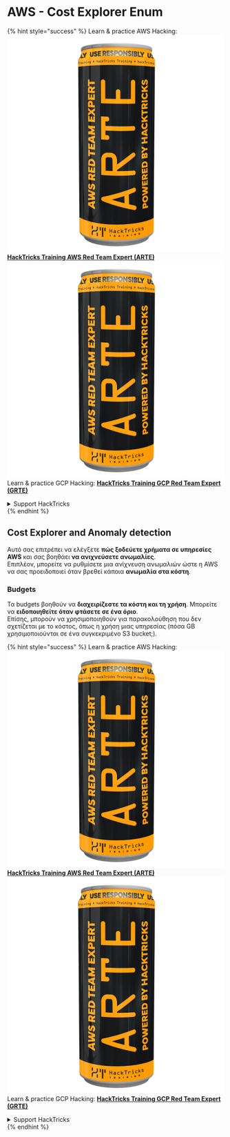 # AWS - Cost Explorer Enum

{% hint style="success" %}
Learn & practice AWS Hacking:<img src="../../../../.gitbook/assets/image (1) (1) (1).png" alt="" data-size="line">[**HackTricks Training AWS Red Team Expert (ARTE)**](https://training.hacktricks.xyz/courses/arte)<img src="../../../../.gitbook/assets/image (1) (1) (1).png" alt="" data-size="line">\
Learn & practice GCP Hacking: <img src="../../../../.gitbook/assets/image (2).png" alt="" data-size="line">[**HackTricks Training GCP Red Team Expert (GRTE)**<img src="../../../../.gitbook/assets/image (2).png" alt="" data-size="line">](https://training.hacktricks.xyz/courses/grte)

<details>

<summary>Support HackTricks</summary>

* Check the [**subscription plans**](https://github.com/sponsors/carlospolop)!
* **Join the** 💬 [**Discord group**](https://discord.gg/hRep4RUj7f) or the [**telegram group**](https://t.me/peass) or **follow** us on **Twitter** 🐦 [**@hacktricks\_live**](https://twitter.com/hacktricks_live)**.**
* **Share hacking tricks by submitting PRs to the** [**HackTricks**](https://github.com/carlospolop/hacktricks) and [**HackTricks Cloud**](https://github.com/carlospolop/hacktricks-cloud) github repos.

</details>
{% endhint %}

## Cost Explorer and Anomaly detection

Αυτό σας επιτρέπει να ελέγξετε **πώς ξοδεύετε χρήματα σε υπηρεσίες AWS** και σας βοηθάει **να ανιχνεύσετε ανωμαλίες**.\
Επιπλέον, μπορείτε να ρυθμίσετε μια ανίχνευση ανωμαλιών ώστε η AWS να σας προειδοποιεί όταν βρεθεί κάποια **ανωμαλία στα κόστη**.

### Budgets

Τα budgets βοηθούν να **διαχειρίζεστε τα κόστη και τη χρήση**. Μπορείτε να **ειδοποιηθείτε όταν φτάσετε σε ένα όριο**.\
Επίσης, μπορούν να χρησιμοποιηθούν για παρακολούθηση που δεν σχετίζεται με το κόστος, όπως η χρήση μιας υπηρεσίας (πόσα GB χρησιμοποιούνται σε ένα συγκεκριμένο S3 bucket;).

{% hint style="success" %}
Learn & practice AWS Hacking:<img src="../../../../.gitbook/assets/image (1) (1) (1).png" alt="" data-size="line">[**HackTricks Training AWS Red Team Expert (ARTE)**](https://training.hacktricks.xyz/courses/arte)<img src="../../../../.gitbook/assets/image (1) (1) (1).png" alt="" data-size="line">\
Learn & practice GCP Hacking: <img src="../../../../.gitbook/assets/image (2).png" alt="" data-size="line">[**HackTricks Training GCP Red Team Expert (GRTE)**<img src="../../../../.gitbook/assets/image (2).png" alt="" data-size="line">](https://training.hacktricks.xyz/courses/grte)

<details>

<summary>Support HackTricks</summary>

* Check the [**subscription plans**](https://github.com/sponsors/carlospolop)!
* **Join the** 💬 [**Discord group**](https://discord.gg/hRep4RUj7f) or the [**telegram group**](https://t.me/peass) or **follow** us on **Twitter** 🐦 [**@hacktricks\_live**](https://twitter.com/hacktricks_live)**.**
* **Share hacking tricks by submitting PRs to the** [**HackTricks**](https://github.com/carlospolop/hacktricks) and [**HackTricks Cloud**](https://github.com/carlospolop/hacktricks-cloud) github repos.

</details>
{% endhint %}

